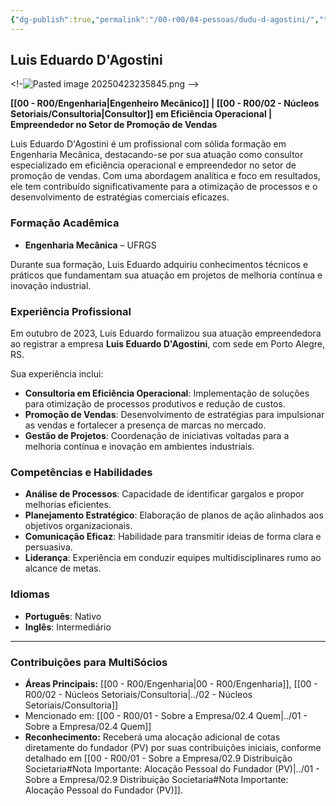 ```yaml
---
{"dg-publish":true,"permalink":"/00-r00/04-pessoas/dudu-d-agostini/","tags":["person","profile","engenharia","consultoria","empreendedor"],"noteIcon":""}
---
```


 ## Luis Eduardo D'Agostini

<!-![Pasted image 20250423235845.png](/img/user/00%20-%20R00/Pasted%20image%2020250423235845.png) -->

**[[00 - R00/Engenharia\|Engenheiro Mecânico]] | [[00 - R00/02 - Núcleos Setoriais/Consultoria\|Consultor]] em Eficiência Operacional | Empreendedor no Setor de Promoção de Vendas**

Luis Eduardo D'Agostini é um profissional com sólida formação em Engenharia Mecânica, destacando-se por sua atuação como consultor especializado em eficiência operacional e empreendedor no setor de promoção de vendas. Com uma abordagem analítica e foco em resultados, ele tem contribuído significativamente para a otimização de processos e o desenvolvimento de estratégias comerciais eficazes.

### Formação Acadêmica

*   **Engenharia Mecânica** – UFRGS

Durante sua formação, Luis Eduardo adquiriu conhecimentos técnicos e práticos que fundamentam sua atuação em projetos de melhoria contínua e inovação industrial.

### Experiência Profissional

Em outubro de 2023, Luis Eduardo formalizou sua atuação empreendedora ao registrar a empresa **Luis Eduardo D'Agostini**, com sede em Porto Alegre, RS.

Sua experiência inclui:

*   **Consultoria em Eficiência Operacional**: Implementação de soluções para otimização de processos produtivos e redução de custos.
*   **Promoção de Vendas**: Desenvolvimento de estratégias para impulsionar as vendas e fortalecer a presença de marcas no mercado.
*   **Gestão de Projetos**: Coordenação de iniciativas voltadas para a melhoria contínua e inovação em ambientes industriais.

### Competências e Habilidades

*   **Análise de Processos**: Capacidade de identificar gargalos e propor melhorias eficientes.
*   **Planejamento Estratégico**: Elaboração de planos de ação alinhados aos objetivos organizacionais.
*   **Comunicação Eficaz**: Habilidade para transmitir ideias de forma clara e persuasiva.
*   **Liderança**: Experiência em conduzir equipes multidisciplinares rumo ao alcance de metas.

### Idiomas

*   **Português**: Nativo
*   **Inglês**: Intermediário

---

### Contribuições para MultiSócios
*   **Áreas Principais:** [[00 - R00/Engenharia\|00 - R00/Engenharia]], [[00 - R00/02 - Núcleos Setoriais/Consultoria\|../02 - Núcleos Setoriais/Consultoria]]
*   Mencionado em: [[00 - R00/01 - Sobre a Empresa/02.4 Quem\|../01 - Sobre a Empresa/02.4 Quem]]
*   **Reconhecimento:** Receberá uma alocação adicional de cotas diretamente do fundador (PV) por suas contribuições iniciais, conforme detalhado em [[00 - R00/01 - Sobre a Empresa/02.9 Distribuição Societaria#Nota Importante: Alocação Pessoal do Fundador (PV)\|../01 - Sobre a Empresa/02.9 Distribuição Societaria#Nota Importante: Alocação Pessoal do Fundador (PV)]].

